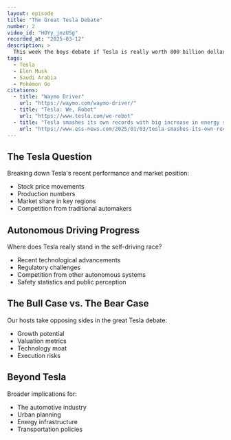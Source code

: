 ```yaml
---
layout: episode
title: "The Great Tesla Debate"
number: 2
video_id: "HOYy_jmzUSg"
recorded_at: "2025-03-12"
description: >
  This week the boys debate if Tesla is really worth 800 billion dollars, how many lanes we actually need, and if the Saudis are OK buying Pokémon Go.
tags:
  - Tesla
  - Elon Musk
  - Saudi Arabia
  - Pokémon Go
citations:
  - title: "Waymo Driver"
    url: "https://waymo.com/waymo-driver/"
  - title: "Tesla: We, Robot"
    url: "https://www.tesla.com/we-robot"
  - title: "Tesla smashes its own records with big increase in energy storage deployments in 2024"
    url: "https://www.ess-news.com/2025/01/03/tesla-smashes-its-own-records-with-big-increase-in-energy-storage-deployments-in-2024/"
---
```


## The Tesla Question
Breaking down Tesla's recent performance and market position:
- Stock price movements
- Production numbers
- Market share in key regions
- Competition from traditional automakers

## Autonomous Driving Progress
Where does Tesla really stand in the self-driving race?
- Recent technological advancements
- Regulatory challenges
- Competition from other autonomous systems
- Safety statistics and public perception

## The Bull Case vs. The Bear Case
Our hosts take opposing sides in the great Tesla debate:
- Growth potential
- Valuation metrics
- Technology moat
- Execution risks

## Beyond Tesla
Broader implications for:
- The automotive industry
- Urban planning
- Energy infrastructure
- Transportation policies